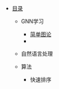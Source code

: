 * [目录](README.md)
  * GNN学习
    * [简单图论](GNN学习/2-简单图论.md)
    * 
  
  * 自然语言处理
  
  * 算法
    * 快速排序

